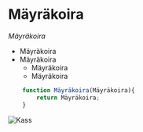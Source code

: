 
# Mäyräkoira
_Mäyräkoira_
* Mäyräkoira
* Mäyräkoira
    * Mäyräkoira
    * Mäyräkoira

```javascript
    function Mäyräkoira(Mäyräkoira){
        return Mäyräkoira;
    }
```
<!--images-->
![Kass](https://avatars.cloudflare.steamstatic.com/a4d6a01de0797cf3b52bb1c7067a7a37833b7ba9_full.jpg)
